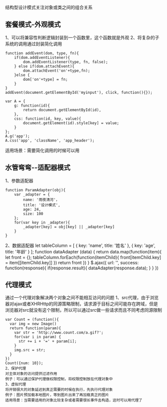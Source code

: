 结构型设计模式关注对象或类之间的组合关系
## 套餐模式-外观模式
1、可以将兼容性判断逻辑封装到一个函数里，这个函数就是外观
2、将复杂的子系统的调用通过封装简化调用
```
function addEvent(dom, type, fn){
    if(dom.addEventListener){
        dom.addEventListener(type, fn, false);
    } else if(dom.attachEvent){
        dom.attachEvent('on'+type,fn);
    }else {
        dom['on'+type] = fn;
    }
}
addEvent(document.getElementById('myinput'), click, function(){});
```
```
var A = {
    g: function(id){
        return document.getElementById(id),
    },
    css: function(id, key, value){
        document.getElement(id).style[key] = value;
    }
};
A.g('app');
A.css('app', 'className', 'app_header');
```
适用场景：需要简化调用的时候可以用
## 水管弯弯--适配器模式
1、参数适配器
```
function ParamAdapter(obj){
    var _adapter = {
        name: '雨夜清河'，
        title: '设计模式',
        age: 24,
        size: 100
    };
    for(var key in _adapter){
        _adapter[key] = obj[key] || _adapter[key]
    }
}
```
2、数据适配器
let tableColumn = [
    {
        key: 'name',
        title: '姓名'
    },
    {
        key: 'age',
        title: '年龄'
    }
];
function dataAdapter (data) {
    return data.map(function(item){
        let front = {};
        tableColumn.forEach(function(itemChild){
            front[itemChild.key] = item[[itemChild.key]]
        })
        return front
    })
}
$.ajax({
    url: '',
    success: function(response){
        if(response.result){
            dataAdapter(response.data);
        }
    }
})
## 代理模式
通过一个代理对象解决两个对象之间不能相互访问的问题
1、src代理，由于浏览器对ajax或者XHRHttp的同源策略限制，请求源于目标之间可能存在跨域，但是浏览器对src就没有这个限制，所以可以通过src做一些请求而且不同考虑同源限制
```
var Count = (function(){
  var img = new Image()
  return function(param){
    var str = 'http://www.count.com/a.gif?';
    for(var i in param) {
      str += i + '=' + param[i];
    }
    img.src = str;
  }
})
Count({num: 10});
2、保护代理
对主体对象的访问提供过滤作用
例子：可以通过保护代理做权限控制，将权限控制放在代理对象中
3、虚拟代理
将开销很大的对象延迟到真正需要的时候在执行，先执行代理对象
例子：图片预加载本地图片，等到图片出来了再加载真正的图片
适用场景：当需要适用的对象比较复杂或者需要很长事件去构造，这时可以用代理了